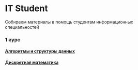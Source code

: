 # IT Student

Собираем материалы в помощь студентам информационных специальностей


### 1 курс

#### [Алгоритмы и структуры данных](Algorithms.md)

#### [Дискретная математика](DiscreteMathematics.md)

